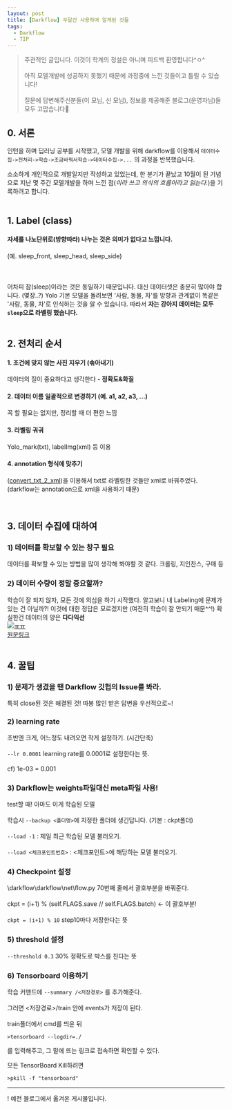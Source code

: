 ```yaml
---
layout: post
title: [Darkflow] 두달간 사용하며 알게된 것들
tags:
  - Darkflow
  - TIP
---
```


> 주관적인 글입니다. 이것이 학계의 정설은 아니며 피드백 환영합니다^ㅇ^<br>  
> 아직 모델개발에 성공하지 못했기 때문에 과정중에 느낀 것들이고 틀릴 수 있습니다!<br>  
> 질문에 답변해주신분들(이 모님, 신 모님), 정보를 제공해준 블로그(운영자님)들 모두 고맙습니다🙏


## 0. 서론

인턴을 하며 딥러닝 공부를 시작했고, 모델 개발을 위해 darkflow를 이용해서 `데이터수집->전처리->학습->조금바꿔서학습->데이터수집->...` 의 과정을 반복했습니다.<br>  

소소하게 개인적으로 개발일지만 작성하고 있었는데, 한 분기가 끝났고 10월이 된 기념으로 지난 몇 주간 모델개발을 하며 느낀 점(_이라 쓰고 의식의 흐름이라고 읽는다._)을 기록하려고 합니다.  
<br>  

## 1. Label (class)

#### 자세를 나노단위로(방향따라) 나누는 것은 의미가 없다고 느낍니다.
(예. sleep_front, sleep_head, sleep_side)<br>  
<br>  
어차피 잠(sleep)이라는 것은 동일하기 때문입니다. 대신 데이터셋은 충분히 많아야 합니다.  (몇장..?)  Yolo 기본 모델을 돌려보면 '사람, 동물, 차'를 방향과 관계없이 똑같은 '사람, 동물, 차'로 인식하는 것을 알 수 있습니다. 따라서  **자는 강아지 데이터는 모두  `sleep`으로 라벨링 했습니다.**  
  <br>

## 2. 전처리 순서
#### 1. 조건에 맞지 않는 사진 지우기 (솎아내기)
데이터의 질이 중요하다고 생각한다 -  **정확도&화질**
#### 2. 데이터 이름 일괄적으로 변경하기 (예. a1, a2, a3, ...)
꼭 할 필요는 없지만, 정리할 때 더 편한 느낌
#### 3. 라벨링 궈궈 
Yolo_mark(txt), labelImg(xml) 등 이용
#### 4. annotation 형식에 맞추기 
([convert_txt_2_xml](https://github.com/ZZANZU/YOLO-convert-txt-2-xml))을 이용해서 txt로 라벨링한 것들만 xml로 바꿔주었다. (darkflow는 annotation으로 xml을 사용하기 때문) 

  <br>

## 3. 데이터 수집에 대하여

### 1) 데이터를 확보할 수 있는 창구 필요
데이터를 확보할 수 있는 방법을 많이 생각해 봐야할 것 같다. 크롤링, 지인찬스, 구매 등

### 2) 데이터 수량이 정말 중요할까?
학습이 잘 되지 않자, 모든 것에 의심을 하기 시작했다. 알고보니 내 Labeling에 문제가 있는 건 아닐까?! 이것에 대한 정답은 모르겠지만 (여전히 학습이 잘 안되기 때문^^!) 확실한건 데이터의 양은  **다다익선**  
[![ㅠㅠ](https://user-images.githubusercontent.com/37680108/65928930-c96b4f80-e43a-11e9-95f3-c4bba0f1a1d3.PNG)](https://user-images.githubusercontent.com/37680108/65928930-c96b4f80-e43a-11e9-95f3-c4bba0f1a1d3.PNG)  
[원문링크](http://thesciencelife.com/archives/923)  
 <br>

## 4. 꿀팁

### 1) 문제가 생겼을 땐 Darkflow 깃헙의 Issue를 봐라.
특히 close된 것은 해결된 것! 따봉 많인 받은 답변을 우선적으로~!

### 2) learning rate
초반엔 크게, 어느정도 내려오면 작게 설정하기. (시간단축)  <br>  
`--lr 0.0001` learning rate를 0.0001로 설정한다는 뜻.<br>  
cf) 1e-03 = 0.001

### 3) Darkflow는 weights파일대신 meta파일 사용!
test할 때! 아마도 이게 학습된 모델<br>  
학습시 `--backup <폴더명>`에 지정한 폴더에 생긴답니다. (기본 : ckpt폴더)  <br>  
`--load -1` : 제일 최근 학습된 모델 불러오기.<br>  
`--load <체크포인트번호>` : <체크포인트>에 해당하는 모델 불러오기.

### 4) Checkpoint 설정
\darkflow\darkflow\net\flow.py 70번째 줄에서 괄호부분을 바꿔준다. <br>   
ckpt = (i+1) % (self.FLAGS.save // self.FLAGS.batch) <- 이 괄호부분!  <br>  
`ckpt = (i+1) % 10`  step10마다 저장한다는 뜻

### 5) threshold 설정
`--threshold 0.3`  30% 정확도로 박스를 친다는 뜻

### 6) Tensorboard 이용하기
학습 커맨드에  `--summary /<저장경로>`  를 추가해준다.  <br>  
그러면 <저장경로>/train 안에 events가 저장이 된다.  <br>  
train폴더에서 cmd를 띄운 뒤

```
>tensorboard --logdir=./
```

를 입력해주고, 그 밑에 뜨는 링크로 접속하면 확인할 수 있다.<br>  

모든 TensorBoard Kill하려면
```
>pkill -f "tensorboard"
```

---
! 예전 블로그에서 옮겨온 게시물입니다.